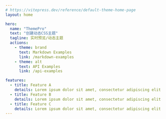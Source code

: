 ```yaml
---
# https://vitepress.dev/reference/default-theme-home-page
layout: home

hero:
  name: "ThemePro"
  text: "创建动态CSS主题"
  tagline: 实时预览/动态主题
  actions:
    - theme: brand
      text: Markdown Examples
      link: /markdown-examples
    - theme: alt
      text: API Examples
      link: /api-examples

features:
  - title: Feature A
    details: Lorem ipsum dolor sit amet, consectetur adipiscing elit
  - title: Feature B
    details: Lorem ipsum dolor sit amet, consectetur adipiscing elit
  - title: Feature C
    details: Lorem ipsum dolor sit amet, consectetur adipiscing elit
---
```


